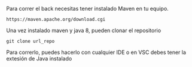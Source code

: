 Para correr el back necesitas tener instalado Maven en tu equipo. 
```
https://maven.apache.org/download.cgi
```

Una vez instalado maven y java 8, pueden clonar el repositorio
```
git clone url_repo
```

Para correrlo, puedes hacerlo con cualquier IDE o en VSC debes tener la extesión de Java instalado
